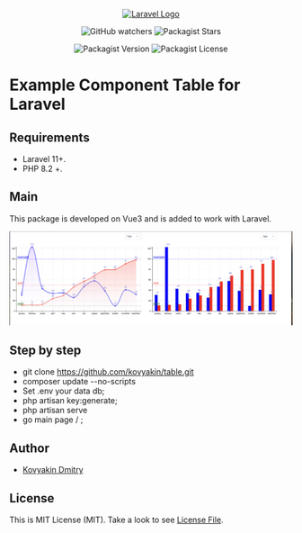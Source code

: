 

<p align="center"><a href="https://laravel.com" target="_blank"><img src="https://raw.githubusercontent.com/laravel/art/master/logo-lockup/5%20SVG/2%20CMYK/1%20Full%20Color/laravel-logolockup-cmyk-red.svg" width="400" alt="Laravel Logo"></a></p>

<p align="center">

<div style="text-align: center;">

![GitHub watchers](https://img.shields.io/github/watchers/kovyakin/components)
![Packagist Stars](https://img.shields.io/packagist/stars/kovyakin/components)

![Packagist Version](https://img.shields.io/packagist/v/kovyakin/components)
![Packagist License](https://img.shields.io/packagist/l/kovyakin/components)

</div>

# Example Component Table for Laravel

## Requirements
- Laravel 11+.
- PHP 8.2 +.

## Main
This package is developed on Vue3
and is added to work with Laravel.


<img src="https://github.com/kovyakin/components/blob/master/src/docs/images_charts/1.png" alt="image">

## Step by step
- git clone https://github.com/kovyakin/table.git
- composer update --no-scripts 
- Set .env your data db;
- php artisan key:generate;
- php artisan serve
- go main page / ;



## Author

- [Kovyakin Dmitry](https://github.com/kovyakin)

## License

This is MIT License (MIT). Take a look to see [License File](LICENSE.md).



